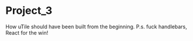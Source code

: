 # Project_3
How uTile should have been built from the beginning. P.s. fuck handlebars, React for the win!
